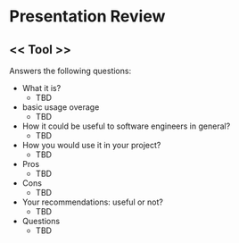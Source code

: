 # Presentation Review

## << Tool >>

Answers the following questions:

* What it is? 
  * TBD
* basic usage overage
  * TBD
* How it could be useful to software engineers in general?
  * TBD
* How you would use it in your project?
  * TBD
* Pros
  * TBD
* Cons
  * TBD
* Your recommendations: useful or not?
  * TBD
* Questions
  * TBD